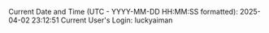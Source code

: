 Current Date and Time (UTC - YYYY-MM-DD HH:MM:SS formatted): 2025-04-02 23:12:51
Current User's Login: luckyaiman
